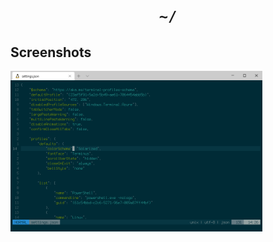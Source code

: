 <h1 align="center"><code>~/</code></h1>
<h2>Screenshots</h2>
<img width="80%" src=https://github.com/cy6x/dotfiles/raw/main/wt.png></img>
